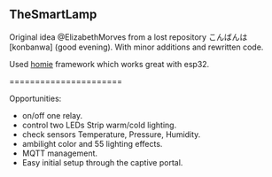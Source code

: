 ## TheSmartLamp
Original idea @ElizabethMorves from a lost repository こんばんは [konbanwa] (good evening). With minor additions and rewritten code.

Used [homie](https://github.com/homieiot/homie-esp8266.git) framework which works great with esp32.

======================

Opportunities:
* on/off one relay.
* control two LEDs Strip warm/cold lighting.
* check sensors Temperature, Pressure, Humidity.
* ambilight color and 55 lighting effects.
* MQTT management.
* Easy initial setup through the captive portal.
